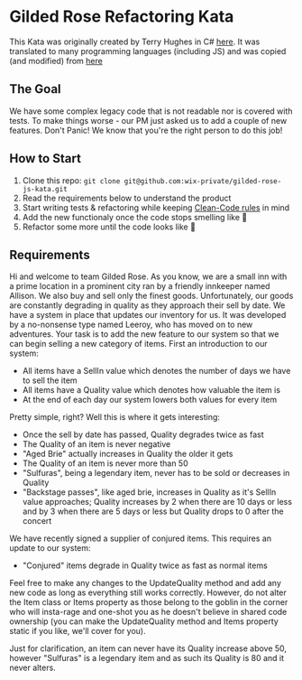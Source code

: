 # Gilded Rose Refactoring Kata
This Kata was originally created by Terry Hughes in C# [here](https://github.com/NotMyself/GildedRose).
It was translated to many programming languages (including JS) and was copied (and modified) from [here](https://github.com/emilybache/GildedRose-Refactoring-Kata)

## The Goal

We have some complex legacy code that is not readable nor is covered with tests. To make things worse - our PM just asked us to add a couple of new features. Don't Panic! We know that you're the right person to do this job!

## How to Start

1. Clone this repo: `git clone git@github.com:wix-private/gilded-rose-js-kata.git`
2. Read the requirements below to understand the product
3. Start writing tests & refactoring while keeping [Clean-Code rules](https://github.com/ryanmcdermott/clean-code-javascript) in mind
4. Add the new functionaly once the code stops smelling like 💩
5. Refactor some more until the code looks like 💎

## Requirements

Hi and welcome to team Gilded Rose. As you know, we are a small inn with a 
prime location in a prominent city ran by a friendly innkeeper named 
Allison. We also buy and sell only the finest goods. Unfortunately, our 
goods are constantly degrading in quality as they approach their sell by 
date. We have a system in place that updates our inventory for us. It was 
developed by a no-nonsense type named Leeroy, who has moved on to new 
adventures. Your task is to add the new feature to our system so that we 
can begin selling a new category of items. First an introduction to our 
system:

- All items have a SellIn value which denotes the number of days we have 
to sell the item
- All items have a Quality value which denotes how valuable the item is
- At the end of each day our system lowers both values for every item

Pretty simple, right? Well this is where it gets interesting:

- Once the sell by date has passed, Quality degrades twice as fast
- The Quality of an item is never negative
- "Aged Brie" actually increases in Quality the older it gets
- The Quality of an item is never more than 50
- "Sulfuras", being a legendary item, never has to be sold or decreases 
in Quality
- "Backstage passes", like aged brie, increases in Quality as it's SellIn 
value approaches; Quality increases by 2 when there are 10 days or less 
and by 3 when there are 5 days or less but Quality drops to 0 after the 
concert

We have recently signed a supplier of conjured items. This requires an 
update to our system:

- "Conjured" items degrade in Quality twice as fast as normal items

Feel free to make any changes to the UpdateQuality method and add any 
new code as long as everything still works correctly. However, do not 
alter the Item class or Items property as those belong to the goblin 
in the corner who will insta-rage and one-shot you as he doesn't 
believe in shared code ownership (you can make the UpdateQuality 
method and Items property static if you like, we'll cover for you).

Just for clarification, an item can never have its Quality increase 
above 50, however "Sulfuras" is a legendary item and as such its 
Quality is 80 and it never alters.
